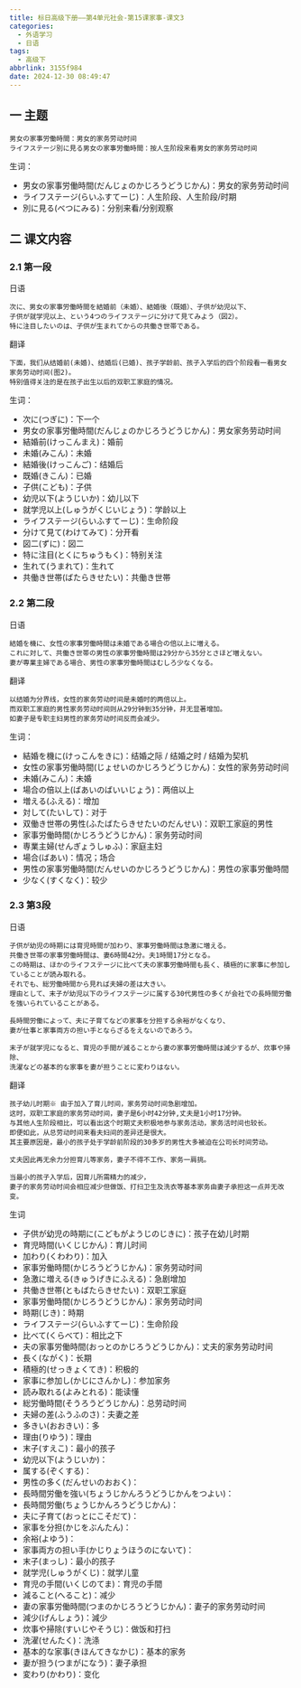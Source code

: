 ```yaml
---
title: 标日高级下册——第4单元社会-第15课家事-课文3
categories:
  - 外语学习
  - 日语
tags:
  - 高级下
abbrlink: 3155f984
date: 2024-12-30 08:49:47
---
```

## 一 主题

```
男女の家事労働時間：男女的家务劳动时间
ライフステージ別に見る男女の家事労働時間：按人生阶段来看男女的家务劳动时间
```

<!--more-->

生词：

* 男女の家事労働時間(だんじょのかじろうどうじかん)：男女的家务劳动时间
* ライフステージ(らいふすてーじ)：人生阶段、人生阶段/时期
* 別に見る(べつにみる)：分别来看/分别观察

## 二  课文内容

### 2.1 第一段

日语

```
次に、男女の家事労働時間を結婚前（未婚）、結婚後（既婚）、子供が幼児以下、
子供が就学児以上、という4つのライフステージに分けて見てみよう（図2）。
特に注目したいのは、子供が生まれてからの共働き世帯である。
```

翻译

```
下面，我们从结婚前(未婚)、结婚后(已婚)、孩子学龄前、孩子入学后的四个阶段看一看男女家务劳动时间(图2)。
特别值得关注的是在孩子出生以后的双职工家庭的情况。
```

生词：

* 次に(つぎに)：下一个
* 男女の家事労働時間(だんじょのかじろうどうじかん)：男女家务劳动时间
* 結婚前(けっこんまえ)：婚前
* 未婚(みこん)：未婚
* 結婚後(けっこんご)：结婚后
* 既婚(きこん)：已婚
* 子供(こども)：子供
* 幼児以下(ようじいか)：幼儿以下
* 就学児以上(しゅうがくじいじょう)：学龄以上
* ライフステージ(らいふすてーじ)：生命阶段
* 分けて見て(わけてみて)：分开看
* 図二(ずに)：図二
* 特に注目(とくにちゅうもく)：特别关注
* 生れて(うまれて)：生れて
* 共働き世帯(ばたらきせたい)：共働き世帯

### 2.2 第二段

日语

```
結婚を機に、女性の家事労働時間は未婚である場合の倍以上に増える。
これに対して、共働き世帯の男性の家事労働時間は29分から35分とさほど増えない。
妻が専業主婦である場合、男性の家事労働時間はむしろ少なくなる。
```

翻译

```
以结婚为分界线，女性的家务劳动时间是未婚时的两倍以上。
而双职工家庭的男性家务劳动时间则从29分钟到35分钟，并无显著增加。
如妻子是专职主妇男性的家务劳动时间反而会减少。
```

生词：

* 結婚を機に(けっこんをきに)：结婚之际 / 结婚之时 / 结婚为契机
* 女性の家事労働時間(じょせいのかじろうどうじかん)：女性的家务劳动时间
* 未婚(みこん)：未婚
* 場合の倍以上(ばあいのばいいじょう)：两倍以上
* 増える(ふえる)：增加
* 対して(たいして)：对于
* 双働き世帯の男性(ふたばたらきせたいのだんせい)：双职工家庭的男性
* 家事労働時間(かじろうどうじかん)：家务劳动时间
* 専業主婦(せんぎょうしゅふ)：家庭主妇
* 場合(ばあい)：情况；场合
* 男性の家事労働時間(だんせいのかじろうどうじかん)：男性の家事労働時間
* 少なく(すくなく)：较少

### 2.3 第3段

日语

```
子供が幼児の時期には育児時間が加わり、家事労働時間は急激に増える。
共働き世帯の家事労働時間は、妻6時間42分。夫1時間17分となる。
この時期は、ほかのライフステージに比べて夫の家事労働時間も長く、積極的に家事に参加していることが読み取れる。
それでも、総労働時間から見れば夫婦の差は大きい。
理由として、末子が幼児以下のライフステージに属する30代男性の多くが会社での長時間労働を強いられていることがある。

長時間労働によって、夫に子育てなどの家事を分担する余裕がなくなり、
妻が仕事と家事両方の担い手とならざるをえないのであろう。

末子が就学児になると、育児の手間が減ることから妻の家事労働時間は減少するが、炊事や掃除、
洗濯などの基本的な家事を妻が担うことに変わりはない。
```

翻译

```
孩子幼儿时期※ 由于加入了育儿时间，家务劳动时间急剧增加。
这时，双职工家庭的家务劳动时间，妻子是6小时42分钟,丈夫是1小时17分钟。
与其他人生阶段相比，可以看出这个时期丈夫积极地参与家务活动，家务活时间也较长。
即便如此，从总劳动时间来看夫妇间的差异还是很大。
其主要原因是，最小的孩子处于学龄前阶段的30多岁的男性大多被迫在公司长时间劳动。

丈夫因此再无余力分担育儿等家务，妻子不得不工作、家务一肩挑。

当最小的孩子入学后，因育儿所需精力的减少，
妻子的家务劳动时间会相应减少但做饭、打扫卫生及洗衣等基本家务由妻子承担这一点并无改变。
```

生词

* 子供が幼児の時期に(こどもがようじのじきに)：孩子在幼儿时期
* 育児時間(いくじじかん)：育儿时间
* 加わり(くわわり)：加入
* 家事労働時間(かじろうどうじかん)：家务劳动时间
* 急激に増える(きゅうげきにふえる)：急剧增加
* 共働き世帯(ともばたらきせたい)：双职工家庭
* 家事労働時間(かじろうどうじかん)：家务劳动时间
* 時期(じき)：時期
* ライフステージ(らいふすてーじ)：生命阶段
* 比べて(くらべて)：相比之下
* 夫の家事労働時間(おっとのかじろうどうじかん)：丈夫的家务劳动时间
* 長く(ながく)：长期
* 積極的(せっきょくてき)：积极的
* 家事に参加し(かじにさんかし)：参加家务
* 読み取れる(よみとれる)：能读懂
* 総労働時間(そうろうどうじかん)：总劳动时间
* 夫婦の差(ふうふのさ)：夫妻之差
* 多きい(おおきい)：多
* 理由(りゆう)：理由
* 末子(すえこ)：最小的孩子
* 幼児以下(ようじいか)：
* 属する(ぞくする)：
* 男性の多く(だんせいのおおく)：
* 長時間労働を強い(ちょうじかんろうどうじかんをつよい)：
* 長時間労働(ちょうじかんろうどうじかん)：
* 夫に子育て(おっとにこそだて)：
* 家事を分担(かじをぶんたん)：
* 余裕(よゆう)：
* 家事両方の担い手(かじりょうほうのにないて)：
* 末子(まっし)：最小的孩子
* 就学児(しゅうがくじ)：就学儿童
* 育児の手間(いくじのてま)：育児の手間
* 減ること(へること)：减少
* 妻の家事労働時間(つまのかじろうどうじかん)：妻子的家务劳动时间
* 減少(げんしょう)：減少
* 炊事や掃除(すいじやそうじ)：做饭和打扫
* 洗濯(せんたく)：洗涤
* 基本的な家事(きほんてきなかじ)：基本的家务
* 妻が担う(つまがになう)：妻子承担
* 変わり(かわり)：变化